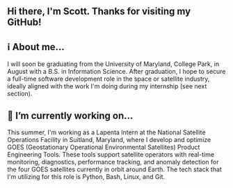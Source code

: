 ## Hi there, I'm Scott. Thanks for visiting my GitHub! 

## ℹ️ About me...
I will soon be graduating from the University of Maryland, College Park, in August with a B.S. in Information Science. After graduation, I hope to secure a full-time software development role in the space or satellite industry, ideally aligned with the work I'm doing during my internship (see next section). 

## 🔭 I’m currently working on...
This summer, I'm working as a Lapenta Intern at the National Satellite Operations Facility in Suitland, Maryland, where I develop and optimize GOES (Geostationary Operational Environmental Satellites) Product Engineering Tools. These tools support satellite operators with real-time monitoring, diagnostics, performance tracking, and anomaly detection for the four GOES satellites currently in orbit around Earth. The tech stack that I'm utilizing for this role is Python, Bash, Linux, and Git. 

<!--
**skottchen/skottchen** is a ✨ _special_ ✨ repository because its `README.md` (this file) appears on your GitHub profile.

Here are some ideas to get you started:

- 🔭 I’m currently working on ...
- 🌱 I’m currently learning ...
- 👯 I’m looking to collaborate on ...
- 🤔 I’m looking for help with ...
- 💬 Ask me about ...
- 📫 How to reach me:
- 😄 Pronouns: ...
- ⚡ Fun fact: ...
-->
